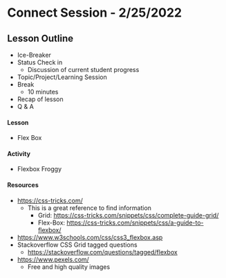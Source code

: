 # Connect Session - 2/25/2022

## Lesson Outline

  * Ice-Breaker
  * Status Check in
    * Discussion of current student progress
  * Topic/Project/Learning Session
  * Break
    * 10 minutes
  * Recap of lesson
  * Q & A

#### Lesson

  * Flex Box

#### Activity

  * Flexbox Froggy

#### Resources

  * https://css-tricks.com/
    * This is a great reference to find information
      * Grid: https://css-tricks.com/snippets/css/complete-guide-grid/
      * Flex-Box: https://css-tricks.com/snippets/css/a-guide-to-flexbox/
  * https://www.w3schools.com/css/css3_flexbox.asp
  * Stackoverflow CSS Grid tagged questions
    * https://stackoverflow.com/questions/tagged/flexbox
  * https://www.pexels.com/
    * Free and high quality images


